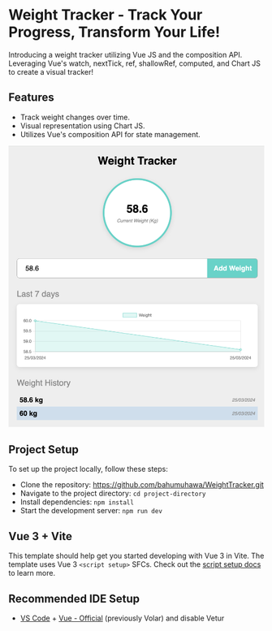# Weight Tracker - Track Your Progress, Transform Your Life!

Introducing a weight tracker utilizing Vue JS and the composition API. Leveraging Vue's watch, nextTick, ref, shallowRef, computed, and Chart JS to create a visual tracker!

## Features

- Track weight changes over time.
- Visual representation using Chart JS.
- Utilizes Vue's composition API for state management.

 ![Weight Tracker](weight-tracker.png)


## Project Setup

To set up the project locally, follow these steps:

- Clone the repository: https://github.com/bahumuhawa/WeightTracker.git
- Navigate to the project directory: `cd project-directory`
- Install dependencies: `npm install`
- Start the development server: `npm run dev`

## Vue 3 + Vite

This template should help get you started developing with Vue 3 in Vite. The template uses Vue 3 `<script setup>` SFCs. Check out the [script setup docs](https://v3.vuejs.org/api/sfc-script-setup.html#sfc-script-setup) to learn more.

## Recommended IDE Setup

- [VS Code](https://code.visualstudio.com/) + [Vue - Official](https://marketplace.visualstudio.com/items?itemName=Vue.volar) (previously Volar) and disable Vetur
